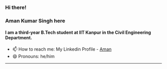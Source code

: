 ### Hi there!
### Aman Kumar Singh here

#### I am a third-year B.Tech student at IIT Kanpur in the Civil Engineering Department.
<!-- ### AI/ML Enthusiast :v: -->


<!-- 🔭 I’m currently working as a volunteer data scientist at SDG AI Lab. <br>-->
<!-- - 🌱 I’m currently learning CV, HCI  - 👯 I’m looking to collaborate on ...  - 🤔 I’m looking for help with   - 💬 Ask me about ... <br> -->
- 📫 How to reach me: My Linkedin Profile - [Aman](https://www.linkedin.com/in/amanks20) <br>
- 😄 Pronouns: he/him <br>
<!--- ⚡ Fun fact: ...-->

<hr>
<!-- 
# My Contributions
![My Activity](https://activity-graph.herokuapp.com/graph?username=amanks-20&theme=xcode) -->
